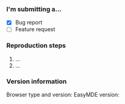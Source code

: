 <!-- Please help me process issues faster by providing the following information -->

### I'm submitting a...

- [x] Bug report
- [ ] Feature request

### Reproduction steps

<!-- Bonus points if you set up a [JSFiddle](https://jsfiddle.net/) that replicates the bug and link it in the issue. -->

1. ...
2. ...

### Version information

Browser type and version:
EasyMDE version:
